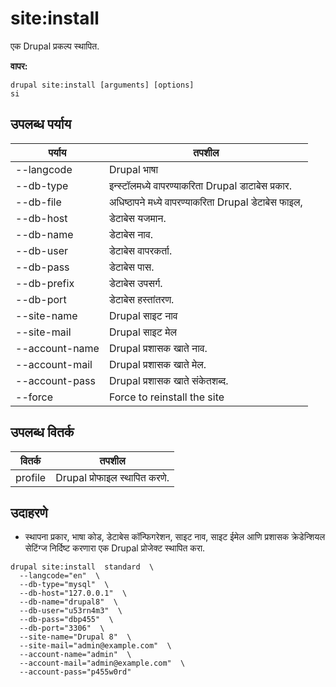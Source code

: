 # site:install
एक Drupal प्रकल्प स्थापित.

**वापर:**
```
drupal site:install [arguments] [options]
si
```

## उपलब्ध पर्याय
पर्याय | तपशील
-------|-------------
--langcode | Drupal भाषा
--db-type | इन्स्टॉलमध्ये वापरण्याकरिता Drupal डाटाबेस प्रकार.
--db-file | अधिष्ठापने मध्ये वापरण्याकरिता Drupal डेटाबेस फाइल,
--db-host | डेटाबेस यजमान.
--db-name | डेटाबेस नाव.
--db-user | डेटाबेस वापरकर्ता.
--db-pass | डेटाबेस पास.
--db-prefix | डेटाबेस उपसर्ग.
--db-port | डेटाबेस हस्तांतरण.
--site-name | Drupal साइट नाव
--site-mail | Drupal साइट मेल
--account-name | Drupal प्रशासक खाते नाव.
--account-mail | Drupal प्रशासक खाते मेल.
--account-pass | Drupal प्रशासक खाते संकेतशब्द.
--force | Force to reinstall the site

## उपलब्ध वितर्क
वितर्क | तपशील
---------|-------------
profile | Drupal प्रोफाइल स्थापित करणे.

## उदाहरणे
* स्थापना प्रकार, भाषा कोड, डेटाबेस कॉन्फिगरेशन, साइट नाव, साइट ईमेल आणि प्रशासक क्रेडेन्शियल सेटिंग्ज निर्दिष्ट करणारा एक Drupal प्रोजेक्ट स्थापित करा.
```
drupal site:install  standard  \
  --langcode="en"  \
  --db-type="mysql"  \
  --db-host="127.0.0.1"  \
  --db-name="drupal8"  \
  --db-user="u53rn4m3"  \
  --db-pass="dbp455"  \
  --db-port="3306"  \
  --site-name="Drupal 8"  \
  --site-mail="admin@example.com"  \
  --account-name="admin"  \
  --account-mail="admin@example.com"  \
  --account-pass="p455w0rd"
```
